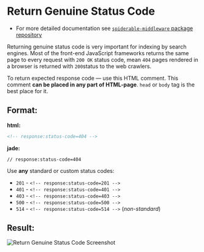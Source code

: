 # Return Genuine Status Code

- For more detailed documentation see [`spiderable-middleware` package repository](https://github.com/veliovgroup/spiderable-middleware#return-genuine-status-code)

Returning genuine status code is very important for indexing by search engines. Most of the front-end JavaScript frameworks returns the same page to every request with `200 OK` status code, mean `404` pages rendered in a browser is returned with `200`status to the web crawlers.

To return expected response code — use this HTML comment. This comment __can be placed in any part of HTML-page__. `head` or `body` tag is the best place for it.

## Format:

__html:__

```html
<!-- response:status-code=404 -->
```

__jade:__

```jade
// response:status-code=404
```

Use __any__ standard or custom status codes:

- `201` - `<!-- response:status-code=201 -->`
- `401` - `<!-- response:status-code=401 -->`
- `403` - `<!-- response:status-code=403 -->`
- `500` - `<!-- response:status-code=500 -->`
- `514` - `<!-- response:status-code=514 -->` (*non-standard*)

## Result:

![Return Genuine Status Code Screenshot](https://github.com/veliovgroup/ostrio/blob/master/docs/prerendering/prerendering-genuine-status-code.png?raw=true)
